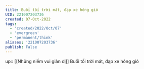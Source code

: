 ```yaml
---
title: Buổi tối trời mát, đạp xe hóng gió
UID: 221007203736
created: 07-Oct-2022
tags:
  - 'created/2022/Oct/07'
  - 'evergreen'
  - 'permanent/think'
aliases: '221007203736'
publish: False
---
```

up:: [[Những niềm vui giản dị]]
Buổi tối trời mát, đạp xe hóng gió
